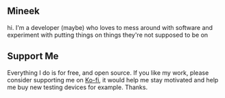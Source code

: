 ## Mineek
hi. I'm a developer (maybe) who loves to mess around with software and experiment with putting things on things they're not supposed to be on

## Support Me
Everything I do is for free, and open source. If you like my work, please consider supporting me on [Ko-fi](https://ko-fi.com/mineekdev), it would help me stay motivated and help me buy new testing devices for example. Thanks.

<!---
mineek/mineek is a ✨ special ✨ repository because its `README.md` (this file) appears on your GitHub profile.
You can click the Preview link to take a look at your changes.
--->
